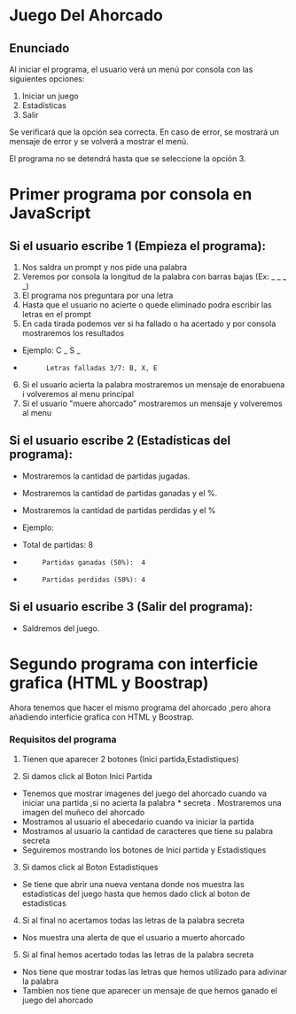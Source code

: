 # Juego Del Ahorcado

## Enunciado

Al iniciar el programa, el usuario verá un menú por consola con las siguientes opciones:

1. Iniciar un juego
2. Estadísticas
3. Salir

Se verificará que la opción sea correcta. En caso de error, se mostrará un mensaje de error y se volverá a mostrar el menú. 

El programa no se detendrá hasta que se seleccione la opción 3.

# Primer programa por consola en JavaScript

## Si el usuario escribe 1 (Empieza el programa):

1. Nos saldra un prompt y nos pide una palabra
2. Veremos por consola la longitud de la palabra con barras bajas (Ex: _ _ _ _)
3. El programa nos preguntara por una letra
4. Hasta que el usuario no acierte o quede eliminado podra escribir las letras en el prompt
5. En cada tirada podemos ver si ha fallado o ha acertado y por consola mostraremos los resultados

* Ejemplo:  C _ S _
*           Letras falladas 3/7: B, X, E

6. Si el usuario acierta la palabra mostraremos un mensaje de enorabuena i volveremos al menu principal
7. Si el usuario "muere ahorcado" mostraremos un mensaje y volveremos al menu


## Si el usuario escribe 2 (Estadísticas del programa):

* Mostraremos la cantidad de partidas jugadas.
* Mostraremos la cantidad de partidas ganadas y el %.
* Mostraremos la cantidad de partidas perdidas y el %

* Ejemplo:
* Total de partidas: 8
*          Partidas ganadas (50%):  4
*          Partidas perdidas (50%): 4


## Si el usuario escribe 3 (Salir del programa):

* Saldremos del juego.


# Segundo programa con interficie grafica (HTML y Boostrap)

Ahora tenemos que hacer el mismo programa del ahorcado ,pero ahora añadiendo interficie grafica con HTML y Boostrap.

### Requisitos del programa

1. Tienen que aparecer 2 botones (Inici partida,Estadistiques)

2. Si damos click al Boton Inici Partida

*   Tenemos que mostrar imagenes del juego del ahorcado cuando va iniciar una partida ,si no acierta la palabra    *   secreta . Mostraremos una imagen del muñeco del ahorcado
*   Mostramos al usuario el abecedario cuando va iniciar la partida
*   Mostramos al usuario la cantidad de caracteres que tiene su palabra secreta
*   Seguiremos mostrando los botones de Inici partida y Estadistiques


3. Si damos click al Boton Estadistiques

*   Se tiene que abrir una nueva ventana donde nos muestra las estadisticas del juego hasta que hemos dado click al boton de estadisticas


4. Si al final no acertamos todas las letras de la palabra secreta

*   Nos muestra una alerta de que el usuario a muerto ahorcado

5. Si al final hemos acertado todas las letras de la palabra secreta


*   Nos tiene que mostrar todas las letras que hemos utilizado para adivinar la palabra
*   Tambien nos tiene que aparecer un mensaje de que hemos ganado el juego del ahorcado


